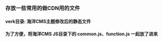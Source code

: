 ### 存放一些常用的做CDN用的文件

#### verk目录: 海洋CMS主题修改后的静态文件

#### 为了方便，将海洋CMS JS目录下的 common.js、function.js 一起放了进来
